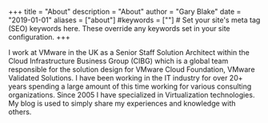 +++
title = "About"
description = "About"
author = "Gary Blake"
date = "2019-01-01"
aliases = ["about"]
#keywords = [""] # Set your site's meta tag (SEO) keywords here. These override any keywords set in your site configuration.
+++

I work at VMware in the UK as a Senior Staff Solution Architect within the Cloud Infrastructure Business Group (CIBG) which is a global team responsible for the solution design for VMware Cloud Foundation, VMware Validated Solutions. I have been working in the IT industry for over 20+ years spending a large amount of this time working for various consulting organizations. Since 2005 I have specialized in Virtualization technologies. My blog is used to simply share my experiences and knowledge with others.